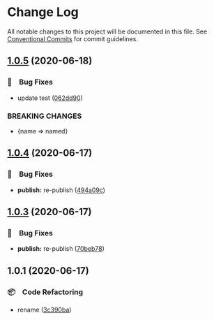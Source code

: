 # Change Log

All notable changes to this project will be documented in this file.
See [Conventional Commits](https://conventionalcommits.org) for commit guidelines.

## [1.0.5](https://github.com/bluelovers/ws-color/compare/loop-colors@1.0.4...loop-colors@1.0.5) (2020-06-18)


### 🐛　Bug Fixes

* update test ([062dd90](https://github.com/bluelovers/ws-color/commit/062dd9092a81e6fab295763d1fe34185cdc0f726))


### BREAKING CHANGES

* {name => named}





## [1.0.4](https://github.com/bluelovers/ws-color/compare/loop-colors@1.0.3...loop-colors@1.0.4) (2020-06-17)


### 🐛　Bug Fixes

* **publish:** re-publish ([494a09c](https://github.com/bluelovers/ws-color/commit/494a09c8e41674c78f627c08d16d66e0bfb3a992))





## [1.0.3](https://github.com/bluelovers/ws-color/compare/loop-colors@1.0.1...loop-colors@1.0.3) (2020-06-17)


### 🐛　Bug Fixes

* **publish:** re-publish ([70beb78](https://github.com/bluelovers/ws-color/commit/70beb7824af318ecb1c4e1634562fe0095bde64c))





## 1.0.1 (2020-06-17)


### 📦　Code Refactoring

* rename ([3c390ba](https://github.com/bluelovers/ws-color/commit/3c390ba9329e3ae86aae833f02f4fcba608ef507))
